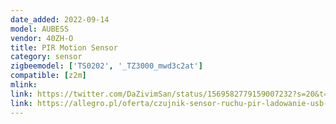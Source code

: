 ```yaml
---
date_added: 2022-09-14
model: AUBESS
vendor: 40ZH-O
title: PIR Motion Sensor
category: sensor
zigbeemodel: ['TS0202', '_TZ3000_mwd3c2at']
compatible: [z2m]
mlink: 
link: https://twitter.com/DaZivimSan/status/1569582779159007232?s=20&t=zM862VTxpDf2NV_245rSvw
link: https://allegro.pl/oferta/czujnik-sensor-ruchu-pir-ladowanie-usb-zigbee-tuya-12317665256
---
```

